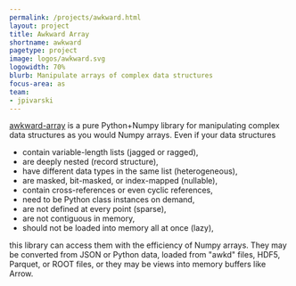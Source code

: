 ```yaml
---
permalink: /projects/awkward.html
layout: project
title: Awkward Array
shortname: awkward
pagetype: project
image: logos/awkward.svg
logowidth: 70%
blurb: Manipulate arrays of complex data structures
focus-area: as
team:
- jpivarski
---
```


[awkward-array](https://github.com/scikit-hep/awkward-array)
is a pure Python+Numpy library for manipulating complex data structures as you would Numpy arrays. Even if your data structures

* contain variable-length lists (jagged or ragged),
* are deeply nested (record structure),
* have different data types in the same list (heterogeneous),
* are masked, bit-masked, or index-mapped (nullable),
* contain cross-references or even cyclic references,
* need to be Python class instances on demand,
* are not defined at every point (sparse),
* are not contiguous in memory,
* should not be loaded into memory all at once (lazy),

this library can access them with the efficiency of Numpy arrays. They may be converted from JSON or Python data, loaded from "awkd" files, HDF5, Parquet, or ROOT files, or they may be views into memory buffers like Arrow.






